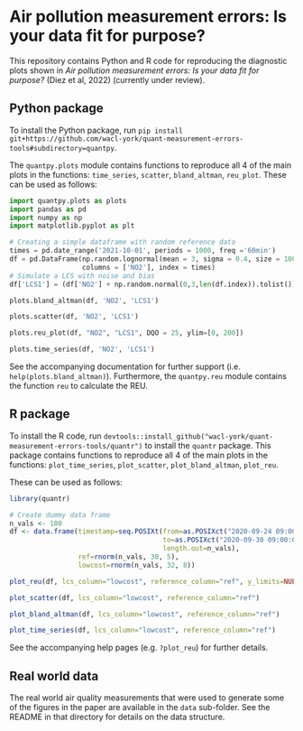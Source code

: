 # Air pollution measurement errors: Is your data fit for purpose?

This repository contains Python and R code for reproducing the diagnostic plots shown in _Air pollution measurement errors: Is your data fit for purpose?_ (Diez et al, 2022) (currently under review).

## Python package

To install the Python package, run `pip install git+https://github.com/wacl-york/quant-measurement-errors-tools#subdirectory=quantpy`.

The `quantpy.plots` module contains functions to reproduce all 4 of the main plots in the functions: `time_series`, `scatter`, `bland_altman`, `reu_plot`.
These can be used as follows:

```python
import quantpy.plots as plots
import pandas as pd
import numpy as np
import matplotlib.pyplot as plt

# Creating a simple dataframe with random reference data
times = pd.date_range('2021-10-01', periods = 1000, freq ='60min')
df = pd.DataFrame(np.random.lognormal(mean = 3, sigma = 0.4, size = 1000),
                  columns = ['NO2'], index = times)
# Simulate a LCS with noise and bias
df['LCS1'] = (df['NO2'] + np.random.normal(0,3,len(df.index)).tolist())*1.2

plots.bland_altman(df, 'NO2', 'LCS1')

plots.scatter(df, 'NO2', 'LCS1')

plots.reu_plot(df, "NO2", "LCS1", DQO = 25, ylim=[0, 200])

plots.time_series(df, 'NO2', 'LCS1')
```

See the accompanying documentation for further support (i.e. `help(plots.bland_altman)`).
Furthermore, the `quantpy.reu` module contains the function `reu` to calculate the REU.

## R package

To install the R code, run `devtools::install_github("wacl-york/quant-measurement-errors-tools/quantr")` to install the `quantr` package.
This package contains functions to reproduce all 4 of the main plots in the functions: `plot_time_series`, `plot_scatter`, `plot_bland_altman`, `plot_reu`.

These can be used as follows:

```r
library(quantr)

# Create dummy data frame
n_vals <- 100
df <- data.frame(timestamp=seq.POSIXt(from=as.POSIXct("2020-09-24 09:00:00"),
                                      to=as.POSIXct("2020-09-30 09:00:00"),
                                      length.out=n_vals),
                 ref=rnorm(n_vals, 30, 5),
                 lowcost=rnorm(n_vals, 32, 8))

plot_reu(df, lcs_column="lowcost", reference_column="ref", y_limits=NULL)

plot_scatter(df, lcs_column="lowcost", reference_column="ref")

plot_bland_altman(df, lcs_column="lowcost", reference_column="ref")

plot_time_series(df, lcs_column="lowcost", reference_column="ref")
```

See the accompanying help pages (e.g. `?plot_reu`) for further details.

## Real world data

The real world air quality measurements that were used to generate some of the figures in the paper are available in the `data` sub-folder.
See the README in that directory for details on the data structure.
